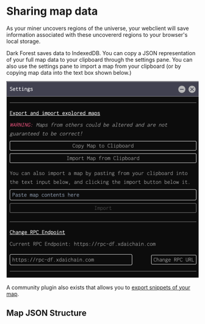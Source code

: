 # Sharing map data

As your miner uncovers regions of the universe, your webclient will save information associated with these uncovererd regions to your browser's local storage.

Dark Forest saves data to IndexedDB. You can copy a JSON representation of your full map data to your clipboard through the settings pane. You can also use the settings pane to import a map from your clipboard (or by copying map data into the text box shown below.)

![](../.gitbook/assets/import-export-map.png)

A community plugin also exists that allows you to [export snippets of your map](https://github.com/darkforest-eth/plugins/blob/master/content/utilities/map-export/plugin.js).

## Map JSON Structure
